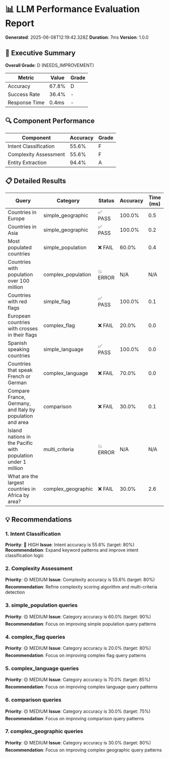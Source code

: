 # 📊 LLM Performance Evaluation Report

**Generated**: 2025-06-08T12:19:42.328Z
**Duration**: 7ms
**Version**: 1.0.0

## 🎯 Executive Summary

**Overall Grade**: D (NEEDS_IMPROVEMENT)

| Metric | Value | Grade |
|--------|-------|-------|
| Accuracy | 67.8% | D |
| Success Rate | 36.4% | - |
| Response Time | 0.4ms | - |

## 🔍 Component Performance

| Component | Accuracy | Grade |
|-----------|----------|-------|
| Intent Classification | 55.6% | F |
| Complexity Assessment | 55.6% | F |
| Entity Extraction | 94.4% | A |

## 📋 Detailed Results

| Query | Category | Status | Accuracy | Time (ms) |
|-------|----------|--------|----------|----------|
| Countries in Europe | simple_geographic | ✅ PASS | 100.0% | 0.5 |
| Countries in Asia | simple_geographic | ✅ PASS | 100.0% | 0.2 |
| Most populated countries | simple_population | ❌ FAIL | 60.0% | 0.4 |
| Countries with population over 100 million | complex_population | 💥 ERROR | N/A | N/A |
| Countries with red flags | simple_flag | ✅ PASS | 100.0% | 0.1 |
| European countries with crosses in their flags | complex_flag | ❌ FAIL | 20.0% | 0.0 |
| Spanish speaking countries | simple_language | ✅ PASS | 100.0% | 0.0 |
| Countries that speak French or German | complex_language | ❌ FAIL | 70.0% | 0.0 |
| Compare France, Germany, and Italy by population and area | comparison | ❌ FAIL | 30.0% | 0.1 |
| Island nations in the Pacific with population under 1 million | multi_criteria | 💥 ERROR | N/A | N/A |
| What are the largest countries in Africa by area? | complex_geographic | ❌ FAIL | 30.0% | 2.6 |

## 💡 Recommendations

### 1. Intent Classification
**Priority**: 🔴 HIGH
**Issue**: Intent accuracy is 55.6% (target: 80%)
**Recommendation**: Expand keyword patterns and improve intent classification logic

### 2. Complexity Assessment
**Priority**: 🟡 MEDIUM
**Issue**: Complexity accuracy is 55.6% (target: 80%)
**Recommendation**: Refine complexity scoring algorithm and multi-criteria detection

### 3. simple_population queries
**Priority**: 🟡 MEDIUM
**Issue**: Category accuracy is 60.0% (target: 90%)
**Recommendation**: Focus on improving simple population query patterns

### 4. complex_flag queries
**Priority**: 🟡 MEDIUM
**Issue**: Category accuracy is 20.0% (target: 80%)
**Recommendation**: Focus on improving complex flag query patterns

### 5. complex_language queries
**Priority**: 🟡 MEDIUM
**Issue**: Category accuracy is 70.0% (target: 85%)
**Recommendation**: Focus on improving complex language query patterns

### 6. comparison queries
**Priority**: 🟡 MEDIUM
**Issue**: Category accuracy is 30.0% (target: 75%)
**Recommendation**: Focus on improving comparison query patterns

### 7. complex_geographic queries
**Priority**: 🟡 MEDIUM
**Issue**: Category accuracy is 30.0% (target: 80%)
**Recommendation**: Focus on improving complex geographic query patterns

